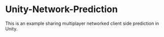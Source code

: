# Unity-Network-Prediction
This is an example sharing multiplayer networked client side prediction in Unity.
